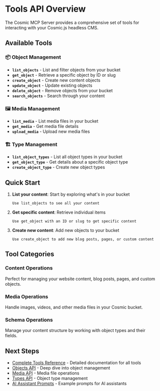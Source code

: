 # Tools API Overview

The Cosmic MCP Server provides a comprehensive set of tools for interacting with your Cosmic.js headless CMS.

## Available Tools

### 📦 Object Management

- **`list_objects`** - List and filter objects from your bucket
- **`get_object`** - Retrieve a specific object by ID or slug
- **`create_object`** - Create new content objects
- **`update_object`** - Update existing objects
- **`delete_object`** - Remove objects from your bucket
- **`search_objects`** - Search through your content

### 🖼️ Media Management

- **`list_media`** - List media files in your bucket
- **`get_media`** - Get media file details
- **`upload_media`** - Upload new media files

### 🏗️ Type Management

- **`list_object_types`** - List all object types in your bucket
- **`get_object_type`** - Get details about a specific object type
- **`create_object_type`** - Create new object types

## Quick Start

1. **List your content**: Start by exploring what's in your bucket

   ```
   Use list_objects to see all your content
   ```

2. **Get specific content**: Retrieve individual items

   ```
   Use get_object with an ID or slug to get specific content
   ```

3. **Create new content**: Add new objects to your bucket
   ```
   Use create_object to add new blog posts, pages, or custom content
   ```

## Tool Categories

### Content Operations

Perfect for managing your website content, blog posts, pages, and custom objects.

### Media Operations

Handle images, videos, and other media files in your Cosmic bucket.

### Schema Operations

Manage your content structure by working with object types and their fields.

## Next Steps

- [Complete Tools Reference](../tools-reference.md) - Detailed documentation for all tools
- [Objects API](./objects.md) - Deep dive into object management
- [Media API](./media.md) - Media file operations
- [Types API](./types.md) - Object type management
- [AI Assistant Prompts](../ai-prompts.md) - Example prompts for AI assistants
